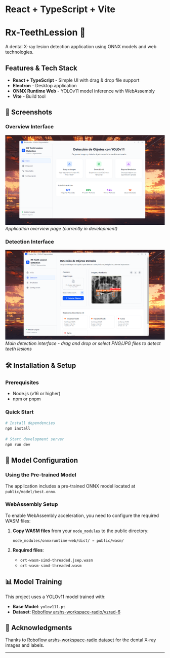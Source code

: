 # React + TypeScript + Vite
# Rx-TeethLession 🦷

A dental X-ray lesion detection application using ONNX models and web technologies.

## Features & Tech Stack

- **React + TypeScript** - Simple UI with drag & drop file support
- **Electron** - Desktop application
- **ONNX Runtime Web** - YOLOv11 model inference with WebAssembly
- **Vite** - Build tool

## 📸 Screenshots

### Overview Interface
![Overview](img/overview.png)
*Application overview page (currently in development)*

### Detection Interface
![Detection Results](img/result.png)
*Main detection interface - drag and drop or select PNG/JPG files to detect teeth lesions*

## 🛠️ Installation & Setup

### Prerequisites
- Node.js (v16 or higher)
- npm or pnpm

### Quick Start
```bash
# Install dependencies
npm install

# Start development server
npm run dev
```

## 🧠 Model Configuration

### Using the Pre-trained Model
The application includes a pre-trained ONNX model located at `public/model/best.onnx`.

### WebAssembly Setup
To enable WebAssembly acceleration, you need to configure the required WASM files:

1. **Copy WASM files** from your `node_modules` to the public directory:
   ```
   node_modules/onnxruntime-web/dist/ → public/wasm/
   ```

2. **Required files**:
   - `ort-wasm-simd-threaded.jsep.wasm`
   - `ort-wasm-simd-threaded.wasm`

## 📊 Model Training

This project uses a YOLOv11 model trained with:
- **Base Model**: `yolov11l.pt`
- **Dataset**: [Roboflow arshs-workspace-radio/vzrad-6](https://universe.roboflow.com/arshs-workspace-radio/vzrad2)

## 🙏 Acknowledgments

Thanks to [Roboflow arshs-workspace-radio dataset](https://universe.roboflow.com/arshs-workspace-radio/vzrad2) for the dental X-ray images and labels.

---
